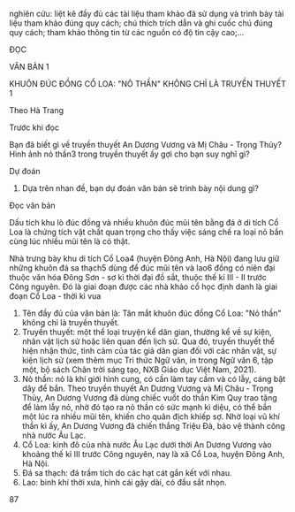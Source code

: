 nghiên cứu: liệt kê đầy đủ các tài liệu tham khảo đã sử dụng và trình bày tài liệu tham khảo đúng quy cách; chú thích trích dẫn và ghi cuốc chú đúng quy cách; tham khảo thông tin từ các nguồn có độ tin cậy cao;...

ĐỌC

VĂN BẢN 1

KHUÔN ĐÚC ĐỒNG CỔ LOA: "NÔ THẦN"
KHÔNG CHỈ LÀ TRUYỀN THUYẾT 1

Theo Hà Trang

Trước khi đọc

Bạn đã biết gì về truyền thuyết An Dương Vương và Mị Châu - Trọng Thủy? Hình ảnh nỏ thần3 trong truyền thuyết ấy gợi cho bạn suy nghĩ gì?

Dự đoán

1. Dựa trên nhan đề, bạn dự đoán văn bản sẽ trình bày nội dung gì?

Đọc văn bản

Dấu tích khu lò đúc đồng và nhiều khuôn đúc mũi tên bằng đá ở di tích Cổ Loa là chứng tích vật chất quan trọng cho thấy việc sáng chế ra loại nỏ bắn cùng lúc nhiều mũi tên là có thật.

Nhà trưng bày khu di tích Cổ Loa4 (huyện Đông Anh, Hà Nội) đang lưu giữ những khuôn đá sa thạch5 dùng để đúc mũi tên và lao6 đồng có niên đại thuộc văn hóa Đông Sơn - sơ kì thời đại đồ sắt, thuộc thế kỉ III - II trước Công nguyên. Đó là giai đoạn được các nhà khảo cổ học định danh là giai đoạn Cổ Loa - thời kì vua

1. Tên đầy đủ của văn bản là: Tân mắt khuôn đúc đồng Cổ Loa: "Nỏ thần" không chỉ là truyền thuyết.
2. Truyền thuyết: một thể loại truyện kể dân gian, thường kể về sự kiện, nhân vật lịch sử hoặc liên quan đến lịch sử. Qua đó, truyền thuyết thể hiện nhận thức, tình cảm của tác giả dân gian đối với các nhân vật, sự kiện lịch sử (xem thêm mục Tri thức Ngữ văn, in trong Ngữ văn 6, tập một, bộ sách Chân trời sáng tạo, NXB Giáo dục Việt Nam, 2021).
3. Nỏ thần: nỏ là khí giới hình cung, có cần làm tay cầm và có lẫy, cáng bật dây để bắn. Theo truyền thuyết An Dương Vương và Mị Châu - Trọng Thủy, An Dương Vương đã dùng chiếc vuốt do thần Kim Quy trao tặng để làm lẫy nỏ, nhờ đó tạo ra nỏ thần có sức mạnh kì diệu, có thể bắn một lúc ra nhiều mũi tên, khiến cho quân địch khiếp sợ. Nhờ loại vũ khí thần kì ấy, An Dương Vương đã chiến thắng Triệu Đà, bảo vệ thành công nhà nước Âu Lạc.
4. Cổ Loa: kinh đô của nhà nước Âu Lạc dưới thời An Dương Vương vào khoảng thế kỉ III trước Công nguyên, nay là xã Cổ Loa, huyện Đông Anh, Hà Nội.
5. Đá sa thạch: đá trầm tích do các hạt cát gắn kết với nhau.
6. Lao: binh khí thời xưa, hình cái gậy dài, có đầu sắt nhọn.

87